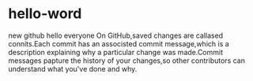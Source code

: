 # hello-word
new github
hello everyone
On GitHub,saved changes are callased connits.Each commit has an associsted commit message,which is a description explaining why a particular change was made.Commit messages papture the history of your changes,so other contributors can understand what you've done and why.
